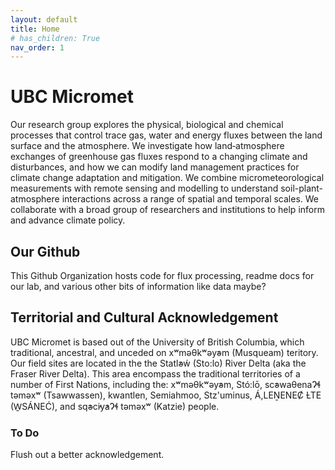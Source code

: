 ```yaml
---
layout: default
title: Home
# has_children: True
nav_order: 1
---
```


# UBC Micromet


Our research group explores the physical, biological and chemical processes that control trace gas, water and energy fluxes between the land surface and the atmosphere. We investigate how land‑atmosphere exchanges of greenhouse gas fluxes respond to a changing climate and disturbances, and how we can modify land management practices for climate change adaptation and mitigation. We combine micrometeorological measurements with remote sensing and modelling to understand soil-plant-atmosphere interactions across a range of spatial and temporal scales. We collaborate with a broad group of researchers and institutions to help inform and advance climate policy.


## Our Github

This Github Organization hosts code for flux processing, readme docs for our lab, and various other bits of information like data maybe? 

## Territorial and Cultural Acknowledgement

UBC Micromet is based out of the University of British Columbia, which traditional, ancestral, and unceded  on xʷməθkʷəy̓əm (Musqueam) teritory.  Our field sites are located in the the Statl̕əẃ (Sto:lo) River Delta (aka the Fraser River Delta).  This area encompass the traditional territories of a number of First Nations, including the: xʷməθkʷəy̓əm, Stó:lō, sc̓əwaθenaɁɬ təməxʷ (Tsawwassen), kwantlen, Semiahmoo, Stz'uminus, Á,LEṈENEȻ ȽTE (W̱SÁNEĆ), and sq̓əc̓iy̓aɁɬ təməxʷ (Katzie) people.

### To Do
Flush out a better acknowledgement.